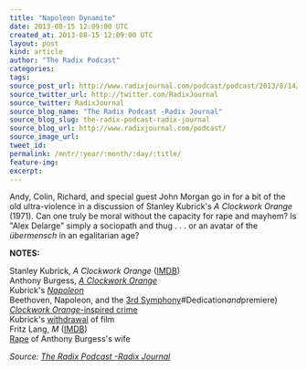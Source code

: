 ```yaml
---
title: "Napoleon Dynamite"
date: 2013-08-15 12:09:00 UTC
created_at: 2013-08-15 12:09:00 UTC
layout: post
kind: article
author: "The Radix Podcast"
categories: 
tags: 
source_post_url: http://www.radixjournal.com/podcast/podcast/2013/8/14/napoleon-dynamite
source_twitter_url: http://twitter.com/RadixJournal
source_twitter: RadixJournal
source_blog_name: "The Radix Podcast -Radix Journal"
source_blog_slug: the-radix-podcast-radix-journal
source_blog_url: http://www.radixjournal.com/podcast/
source_image_url: 
tweet_id:
permalink: /mntr/:year/:month/:day/:title/
feature-img: 
excerpt:
---
```

<p>Andy, Colin, Richard, and special guest John Morgan go in for a bit of the old ultra-violence in a discussion of Stanley Kubrick's <em>A Clockwork Orange</em> (1971). Can one truly be moral without the capacity for rape and mayhem? Is "Alex Delarge" simply a sociopath and thug . . . or an avatar of the <em>übermensch</em> in an egalitarian age?</p>



<p><strong>NOTES:</strong></p><p>Stanley Kubrick, <em>A Clockwork Orange</em> (<a href="http://www.imdb.com/title/tt0066921/">IMDB</a>)<br><span>Anthony Burgess, </span><em><a href="http://www.amazon.com/gp/product/0393312836/ref=as_li_ss_tl?ie=UTF8&amp;camp=1789&amp;creative=390957&amp;creativeASIN=0393312836&amp;linkCode=as2&amp;tag=washisummipub-20">A Clockwork Orange</a></em><br><span>Kubrick's </span><em><a href="http://www.vice.com/en_uk/read/stanley-kubricks-napoleon-a-lot-of-work-very-little-actual-movie">Napoleon</a></em><br><span>Beethoven, Napoleon, and the </span><a href="http://en.wikipedia.org/wiki/Symphony_No._3_(Beethoven">3rd Symphony</a><span>#Dedication</span><em>and</em><span>premiere)</span><br><a href="http://brainz.org/15-films-inspired-real-life-crimes/"><em>Clockwork Orange</em>-inspired crime</a><br><span>Kubrick's </span><a href="http://www.theguardian.com/uk/1999/sep/11/alantravis">withdrawal</a><span> of film</span><br><span>Fritz Lang, </span><em>M</em><span> (</span><a href="http://www.imdb.com/title/tt0022100/">IMDB</a><span>)</span><br><a href="http://en.wikipedia.org/wiki/Anthony_Burgess#Military_service">Rape</a><span> of Anthony Burgess's wife</span></p><div class="">
    <i>Source: <a href="http://www.radixjournal.com/podcast/">The Radix Podcast -Radix Journal</a></i>
</div>
